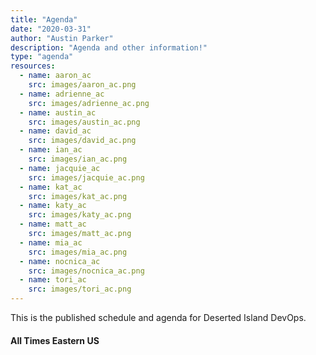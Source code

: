 ```yaml
---
title: "Agenda"
date: "2020-03-31"
author: "Austin Parker"
description: "Agenda and other information!"
type: "agenda"
resources:
  - name: aaron_ac
    src: images/aaron_ac.png
  - name: adrienne_ac
    src: images/adrienne_ac.png
  - name: austin_ac
    src: images/austin_ac.png
  - name: david_ac
    src: images/david_ac.png
  - name: ian_ac
    src: images/ian_ac.png
  - name: jacquie_ac
    src: images/jacquie_ac.png
  - name: kat_ac
    src: images/kat_ac.png
  - name: katy_ac
    src: images/katy_ac.png
  - name: matt_ac
    src: images/matt_ac.png
  - name: mia_ac
    src: images/mia_ac.png
  - name: nocnica_ac
    src: images/nocnica_ac.png
  - name: tori_ac
    src: images/tori_ac.png
---
```


This is the published schedule and agenda for Deserted Island DevOps. 
#### All Times Eastern US
